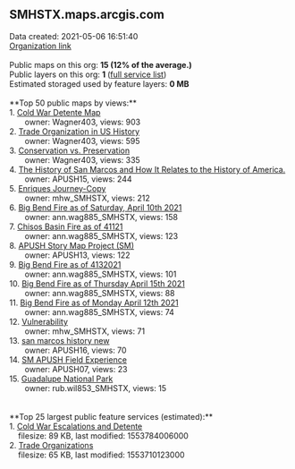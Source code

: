 <h2>SMHSTX.maps.arcgis.com</h2> Data created: 2021-05-06 16:51:40 <br /><a target='new' href='https://SMHSTX.maps.arcgis.com'>Organization link</a><br /><br />Public maps on this org: <b>15 (12% of the average.)</b><br />Public layers on this org: <b>1 </b>(<a target='new' href='https://services.arcgis.com/SdS4egJKV9C7aXNg/ArcGIS/rest/services'>full service list</a>)<br />Estimated storaged used by feature layers: <b>0 MB</b><br /><br />**Top 50 public maps by views:**<br />  1. <a target='new' href='https://www.arcgis.com/home/item.html?id=888e8ea532ab45ac9c5a70ee4c440d09'>Cold War Detente Map</a> <br />  &nbsp;&nbsp;&nbsp;&nbsp; &nbsp;&nbsp;owner: Wagner403, views: 903<br />  2. <a target='new' href='https://www.arcgis.com/home/item.html?id=464577f5bb6f429ab9d19c281a3ab602'>Trade Organization in US History</a> <br />  &nbsp;&nbsp;&nbsp;&nbsp; &nbsp;&nbsp;owner: Wagner403, views: 595<br />  3. <a target='new' href='https://www.arcgis.com/home/item.html?id=a09cb55cc9bf4274922418694d4a1b40'>Conservation vs. Preservation</a> <br />  &nbsp;&nbsp;&nbsp;&nbsp; &nbsp;&nbsp;owner: Wagner403, views: 335<br />  4. <a target='new' href='https://www.arcgis.com/home/item.html?id=0eef43a088c94bf5a699a877c9a7bdcd'>The History of San Marcos and How It Relates to the History of America.</a> <br />  &nbsp;&nbsp;&nbsp;&nbsp; &nbsp;&nbsp;owner: APUSH15, views: 244<br />  5. <a target='new' href='https://www.arcgis.com/home/item.html?id=468f4b1f44064737a74127126d8adeb6'>Enriques Journey-Copy</a> <br />  &nbsp;&nbsp;&nbsp;&nbsp; &nbsp;&nbsp;owner: mhw_SMHSTX, views: 212<br />  6. <a target='new' href='https://www.arcgis.com/home/item.html?id=da55eb6e75514099a148c1022d4e01f9'>Big Bend Fire as of Saturday, April 10th 2021</a> <br />  &nbsp;&nbsp;&nbsp;&nbsp; &nbsp;&nbsp;owner: ann.wag885_SMHSTX, views: 158<br />  7. <a target='new' href='https://www.arcgis.com/home/item.html?id=3e858916f69a44478c315584823699ec'>Chisos Basin Fire as of 41121</a> <br />  &nbsp;&nbsp;&nbsp;&nbsp; &nbsp;&nbsp;owner: ann.wag885_SMHSTX, views: 123<br />  8. <a target='new' href='https://www.arcgis.com/home/item.html?id=e3f19c6f019e4a2bbf5d3d3f080096ec'>APUSH Story Map Project (SM)</a> <br />  &nbsp;&nbsp;&nbsp;&nbsp; &nbsp;&nbsp;owner: APUSH13, views: 122<br />  9. <a target='new' href='https://www.arcgis.com/home/item.html?id=e1f51ec1c92d4b499d9bc2d2d85fbd7c'>Big Bend Fire as of 4132021</a> <br />  &nbsp;&nbsp;&nbsp;&nbsp; &nbsp;&nbsp;owner: ann.wag885_SMHSTX, views: 101<br />  10. <a target='new' href='https://www.arcgis.com/home/item.html?id=f28c0a746dda4b3b88fb549ba439657e'>Big Bend Fire as of Thursday April 15th 2021</a> <br />  &nbsp;&nbsp;&nbsp;&nbsp; &nbsp;&nbsp;owner: ann.wag885_SMHSTX, views: 88<br />  11. <a target='new' href='https://www.arcgis.com/home/item.html?id=a8ea5c142b4f4fdb930c78ea6ca4fd3f'>Big Bend Fire as of Monday April 12th 2021</a> <br />  &nbsp;&nbsp;&nbsp;&nbsp; &nbsp;&nbsp;owner: ann.wag885_SMHSTX, views: 74<br />  12. <a target='new' href='https://www.arcgis.com/home/item.html?id=49688e6197dd45609c402fe2f3ac226c'>Vulnerability</a> <br />  &nbsp;&nbsp;&nbsp;&nbsp; &nbsp;&nbsp;owner: mhw_SMHSTX, views: 71<br />  13. <a target='new' href='https://www.arcgis.com/home/item.html?id=24281b4d3b8f4281ae266c2679194add'>san marcos history new</a> <br />  &nbsp;&nbsp;&nbsp;&nbsp; &nbsp;&nbsp;owner: APUSH16, views: 70<br />  14. <a target='new' href='https://www.arcgis.com/home/item.html?id=8a5b2943d1de421c9d6f3b69140181c6'>SM APUSH Field Experience</a> <br />  &nbsp;&nbsp;&nbsp;&nbsp; &nbsp;&nbsp;owner: APUSH07, views: 23<br />  15. <a target='new' href='https://www.arcgis.com/home/item.html?id=1b852000baaf4501aacdea893c6966b0'>Guadalupe National Park</a> <br />  &nbsp;&nbsp;&nbsp;&nbsp; &nbsp;&nbsp;owner: rub.wil853_SMHSTX, views: 15<br /><br /><br />**Top 25 largest public feature services (estimated):**<br /> 1. <a target='new' href='https://www.arcgis.com/home/item.html?id=f53835728cfb499087624335f67fac73'>Cold War Escalations and Detente</a><br /> &nbsp;&nbsp;&nbsp;&nbsp;filesize: 89 KB, last modified: 1553784006000<br /> 2. <a target='new' href='https://www.arcgis.com/home/item.html?id=88ca47ce841e4ad288e8fe5dfd7989e4'>Trade Organizations</a><br /> &nbsp;&nbsp;&nbsp;&nbsp;filesize: 65 KB, last modified: 1553710123000<br />